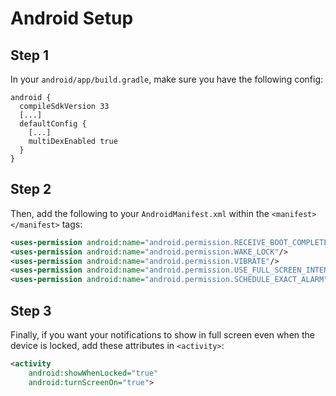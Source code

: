 # Android Setup

## Step 1
In your `android/app/build.gradle`, make sure you have the following config:
```Gradle
android {
  compileSdkVersion 33
  [...]
  defaultConfig {
    [...]
    multiDexEnabled true
  }
}
```

## Step 2
Then, add the following to your `AndroidManifest.xml` within the `<manifest></manifest>` tags:

```xml
<uses-permission android:name="android.permission.RECEIVE_BOOT_COMPLETED"/>
<uses-permission android:name="android.permission.WAKE_LOCK"/>
<uses-permission android:name="android.permission.VIBRATE"/>
<uses-permission android:name="android.permission.USE_FULL_SCREEN_INTENT"/>
<uses-permission android:name="android.permission.SCHEDULE_EXACT_ALARM"/>
```

## Step 3
Finally, if you want your notifications to show in full screen even when the device is locked, add these attributes in `<activity>`:

```xml
<activity
    android:showWhenLocked="true"
    android:turnScreenOn="true">
```